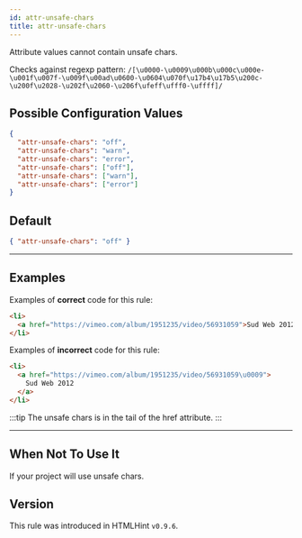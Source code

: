 ```yaml
---
id: attr-unsafe-chars
title: attr-unsafe-chars
---
```


Attribute values cannot contain unsafe chars.

Checks against regexp pattern: `/[\u0000-\u0009\u000b\u000c\u000e-\u001f\u007f-\u009f\u00ad\u0600-\u0604\u070f\u17b4\u17b5\u200c-\u200f\u2028-\u202f\u2060-\u206f\ufeff\ufff0-\uffff]/`

## Possible Configuration Values

```json
{
  "attr-unsafe-chars": "off",
  "attr-unsafe-chars": "warn",
  "attr-unsafe-chars": "error",
  "attr-unsafe-chars": ["off"],
  "attr-unsafe-chars": ["warn"],
  "attr-unsafe-chars": ["error"]
}
```

## Default

```json
{ "attr-unsafe-chars": "off" }
```

---

## Examples

Examples of **correct** code for this rule:

```html
<li>
  <a href="https://vimeo.com/album/1951235/video/56931059">Sud Web 2012</a>
</li>
```

Examples of **incorrect** code for this rule:

```html
<li>
  <a href="https://vimeo.com/album/1951235/video/56931059‎\u0009‎">
    Sud Web 2012
  </a>
</li>
```

:::tip
The unsafe chars is in the tail of the href attribute.
:::

---

## When Not To Use It

If your project will use unsafe chars.

## Version

This rule was introduced in HTMLHint `v0.9.6`.
